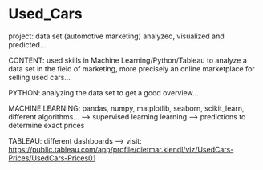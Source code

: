 # Used_Cars
project: data set (automotive marketing) analyzed, visualized and predicted...

CONTENT: used skills in Machine Learning/Python/Tableau
         to analyze a data set in the field of marketing,
         more precisely an online marketplace for selling used cars...

PYTHON: analyzing the data set to get a good overview...

MACHINE LEARNING: pandas, numpy, matplotlib, seaborn, scikit_learn, different algorithms...
                  --> supervised learning learning
                  --> predictions to determine exact prices

TABLEAU: different dashboards --> visit: https://public.tableau.com/app/profile/dietmar.kiendl/viz/UsedCars-Prices/UsedCars-Prices01
